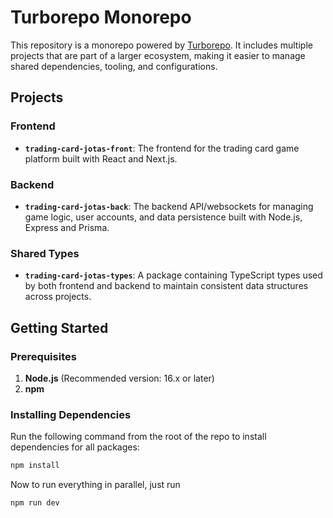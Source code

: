 # Turborepo Monorepo

This repository is a monorepo powered by [Turborepo](https://turbo.build/repo). It includes multiple projects that are part of a larger ecosystem, making it easier to manage shared dependencies, tooling, and configurations.

## Projects

### Frontend

- **`trading-card-jotas-front`**: The frontend for the trading card game platform built with React and Next.js.

### Backend

- **`trading-card-jotas-back`**: The backend API/websockets for managing game logic, user accounts, and data persistence built with Node.js, Express and Prisma.

### Shared Types

- **`trading-card-jotas-types`**: A package containing TypeScript types used by both frontend and backend to maintain consistent data structures across projects.

## Getting Started

### Prerequisites

1. **Node.js** (Recommended version: 16.x or later)
2. **npm**

### Installing Dependencies

Run the following command from the root of the repo to install dependencies for all packages:

```bash
npm install
```

Now to run everything in parallel, just run

```bash
npm run dev
```

